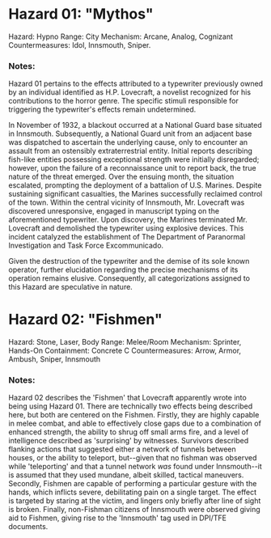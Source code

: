 # Hazard 01: "Mythos"
Hazard: Hypno 
Range: City 
Mechanism: Arcane, Analog, Cognizant 
Countermeasures: Idol, Innsmouth, Sniper. 
### Notes: 
Hazard 01 pertains to the effects attributed to a typewriter previously owned by an individual identified as H.P. Lovecraft, a novelist recognized for his contributions to the horror genre. The specific stimuli responsible for triggering the typewriter's effects remain undetermined. 

In November of 1932, a blackout occurred at a National Guard base situated in Innsmouth. Subsequently, a National Guard unit from an adjacent base was dispatched to ascertain the underlying cause, only to encounter an assault from an ostensibly extraterrestrial entity. Initial reports describing fish-like entities possessing exceptional strength were initially disregarded; however, upon the failure of a reconnaissance unit to report back, the true nature of the threat emerged. Over the ensuing month, the situation escalated, prompting the deployment of a battalion of U.S. Marines. Despite sustaining significant casualties, the Marines successfully reclaimed control of the town. Within the central vicinity of Innsmouth, Mr. Lovecraft was discovered unresponsive, engaged in manuscript typing on the aforementioned typewriter. Upon discovery, the Marines terminated Mr. Lovecraft and demolished the typewriter using explosive devices. This incident catalyzed the establishment of The Department of Paranormal Investigation and Task Force Excommunicado.

Given the destruction of the typewriter and the demise of its sole known operator, further elucidation regarding the precise mechanisms of its operation remains elusive. Consequently, all categorizations assigned to this Hazard are speculative in nature.

# Hazard 02: "Fishmen"
Hazard: Stone, Laser, Body 
Range: Melee/Room 
Mechanism: Sprinter, Hands-On 
Containment: Concrete C
Countermeasures: Arrow, Armor, Ambush, Sniper, Innsmouth 
### Notes: 
Hazard 02 describes the 'Fishmen' that Lovecraft apparently wrote into being using Hazard 01. There are technically two effects being described here, but both are centered on the Fishmen. Firstly, they are highly capable in melee combat, and able to effectively close gaps due to a combination of enhanced strength, the ability to shrug off small arms fire, and a level of intelligence described as 'surprising' by witnesses. Survivors described flanking actions that suggested either a network of tunnels between houses, or the ability to teleport, but--given that no fishman was observed while 'teleporting' and that a tunnel network _was_ found under Innsmouth--it is assumed that they used mundane, albeit skilled, tactical maneuvers. Secondly, Fishmen are capable of performing a particular gesture with the hands, which inflicts severe, debilitating pain on a single target. The effect is targeted by staring at the victim, and lingers only briefly after line of sight is broken. Finally, non-Fishman citizens of Innsmouth were observed giving aid to Fishmen, giving rise to the 'Innsmouth' tag used in DPI/TFE documents.